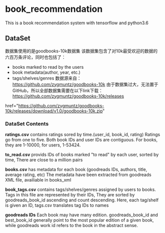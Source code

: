 # book_recommendation
This is a book recommendation system with tensorflow and python3.6

## DataSet
数据集使用的是goodbooks-10k数据集
该数据集包含了对10k最受欢迎的数据的六百万条评论，同时也包括了：
- books marked to read by the users
- book metadata(author, year, etc.)
- tags/shelves/genres
数据源来自：https://github.com/zygmuntz/goodbooks-10k
由于数据集过大，无法置于GitHub，所以全部数据集需要在以下link下载：
https://github.com/zygmuntz/goodbooks-10k/releases

href="https://github.com/zygmuntz/goodbooks-10k/releases/download/v1.0/goodbooks-10k.zip"

### DataSet Contents
**ratings.csv** contains ratings sored by time.(user_id, book_id, rating)
Ratings go from one to five. Both book IDs and user IDs are contiguous. For books, they are 1-10000, for users, 1-53424.

**to_read.csv** provids IDs of books marked "to read" by each user, sorted by time, There are close to a million pairs

**books.csv** has metadata for each book (goodreads IDs, authors, title, average rating, etc) The metadata have been extracted from goodreads XML file, availiable in books_xml

**book_tags.csv** contains tags/shelves/genres assigned by users to books. Tags in this file are represented by their IDs, They are sorted by goodreads_book_id ascending and count descending.
Here, each tag/shelf is given an ID, tags.csv translates tag IDs to names

**goodreads IDs** Each book may have many edition. goodreads_book_id and best_book_id generally point to the most popular edition of a  given book, while goodreads work id refers to the book in the abstract sense.